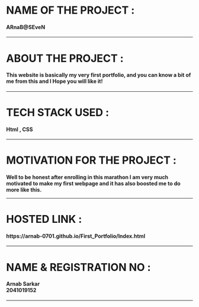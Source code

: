 <h1>NAME OF THE PROJECT :</h1>
<h4>ARnaB@SEveN</h4><hr>
<h1>ABOUT THE PROJECT :</h1>
<h4>This website is basically my very first portfolio, and you can know a bit of me from this and I Hope you will like it!</h4><hr>
<h1>TECH STACK USED :</h1>
<h4>Html , CSS</h4><hr>
<h1>MOTIVATION FOR THE PROJECT :</h1>
<h4>Well to be honest after enrolling in this marathon I am very much motivated to make my first webpage and it has also boosted me to do more like this.<hr>
<h1>HOSTED LINK :</h1>
<h4>https://arnab-0701.github.io/First_Portfolio/Index.html</h4><hr>
<h1>NAME & REGISTRATION NO :</h1>
  <h4>Arnab Sarkar<br>2041019152</h4><hr>
